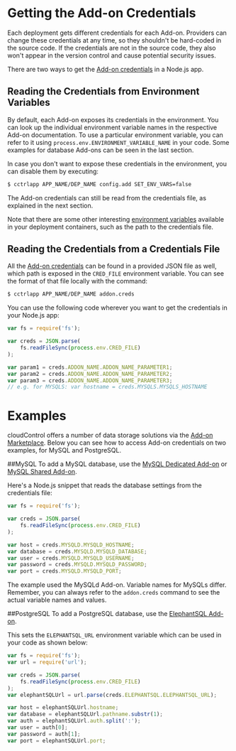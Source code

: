 # Getting the Add-on Credentials

Each deployment gets different credentials for each Add-on. Providers can change these credentials at any time, so they shouldn't be hard-coded in the source code. If the credentials are not in the source code, they also won't appear in the version control and cause potential security issues.

There are two ways to get the [Add-on credentials] in a Node.js app.

## Reading the Credentials from Environment Variables

By default, each Add-on exposes its credentials in the environment. You can look up the individual environment variable names in the respective Add-on documentation. To use a particular environment variable, you can refer to it using  `process.env.ENVIRONMENT_VARIABLE_NAME` in your code. Some examples for database Add-ons can be seen in the last section.

In case you don't want to expose these credentials in the environment, you can disable them by executing:

~~~bash
$ cctrlapp APP_NAME/DEP_NAME config.add SET_ENV_VARS=false
~~~

The Add-on credentials can still be read from the credentials file, as explained in the next section.

Note that there are some other interesting [environment variables] available in your deployment containers, such as the path to the credentials file.

## Reading the Credentials from a Credentials File

All the [Add-on credentials] can be found in a provided JSON file as well, which path is exposed in
the `CRED_FILE` environment variable. You can see the format of that file locally with the command:

~~~bash
$ cctrlapp APP_NAME/DEP_NAME addon.creds
~~~

You can use the following code wherever you want to get the credentials in your Node.js app:

~~~javascript
var fs = require('fs');

var creds = JSON.parse(
    fs.readFileSync(process.env.CRED_FILE)
);

var param1 = creds.ADDON_NAME.ADDON_NAME_PARAMETER1;
var param2 = creds.ADDON_NAME.ADDON_NAME_PARAMETER2;
var param3 = creds.ADDON_NAME.ADDON_NAME_PARAMETER3;
// e.g. for MYSQLS: var hostname = creds.MYSQLS.MYSQLS_HOSTNAME
~~~

# Examples

cloudControl offers a number of data storage solutions via the [Add-on Marketplace]. Below you can see how to access Add-on credentials on two examples, for MySQL and PostgreSQL.

##MySQL
To add a MySQL database, use the [MySQL Dedicated Add-on] or [MySQL Shared Add-on].

Here's a Node.js snippet that reads the database settings from the credentials file:

~~~javascript
var fs = require('fs');

var creds = JSON.parse(
    fs.readFileSync(process.env.CRED_FILE)
);

var host = creds.MYSQLD.MYSQLD_HOSTNAME;
var database = creds.MYSQLD.MYSQLD_DATABASE;
var user = creds.MYSQLD.MYSQLD_USERNAME;
var password = creds.MYSQLD.MYSQLD_PASSWORD;
var port = creds.MYSQLD.MYSQLD_PORT;

~~~

The example used the MySQLd Add-on. Variable names for MySQLs differ. Remember, you can always refer to the `addon.creds` command to see the actual variable names and values.

##PostgreSQL
To add a PostgreSQL database, use the [ElephantSQL Add-on].

This sets the `ELEPHANTSQL_URL` environment variable which can be used in your code as shown below:

~~~javascript
var fs = require('fs');
var url = require('url');

var creds = JSON.parse(
    fs.readFileSync(process.env.CRED_FILE)
);
var elephantSQLUrl = url.parse(creds.ELEPHANTSQL.ELEPHANTSQL_URL);

var host = elephantSQLUrl.hostname;
var database = elephantSQLUrl.pathname.substr(1);
var auth = elephantSQLUrl.auth.split(':');
var user = auth[0];
var password = auth[1];
var port = elephantSQLUrl.port;
~~~

[Add-on Marketplace]: https://www.cloudcontrol.com/add-ons
[environment variables]: https://www.cloudcontrol.com/dev-center/platform%20documentation#environment-variables
[MySQL Dedicated Add-on]: https://www.cloudcontrol.com/add-ons/mysqld
[MySQL Shared Add-on]: https://www.cloudcontrol.com/add-ons/mysqls
[Add-on credentials]:https://www.cloudcontrol.com/dev-center/platform%20documentation#add-on-credentials
[ElephantSQL Add-on]: https://www.cloudcontrol.com/add-ons/elephantsql
